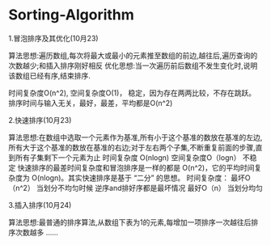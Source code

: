 # Sorting-Algorithm
1.冒泡排序及其优化(10月23)
  
  算法思想:遍历数组,每次将最大或最小的元素推至数组的前边,越往后,遍历查询的次数越少;和插入排序刚好相反
  优化思想:当一次遍历前后数组不发生变化时,说明该数组已经有序,结束排序.
  
  时间复杂度O(n^2), 空间复杂度O(1)， 稳定，因为存在两两比较，不存在跳跃。
  排序时间与输入无关，最好，最差，平均都是O(n^2)

2.快速排序(10月23)

  算法思想:在数组中选取一个元素作为基准,所有小于这个基准的数放在基准的左边,所有大于这个基准的数放在基准的右边;对于左右两个子集,不断重复前面的步骤,直到所有子集剩下一个元素为止
  时间复杂度 O(nlogn) 空间复杂度O（logn） 不稳定 
  快速排序的最差时间复杂度和冒泡排序是一样的都是 O(n^2)，它的平均时间复杂度为 O(nlogn)。其实快速排序是基于 “二分” 的思想。
  时间复杂度：
  最坏O（n^2） 当划分不均匀时候 逆序and排好序都是最坏情况
  最好O（n） 当划分均匀

3.插入排序(10月24)
 
  算法思想:最普通的排序算法,从数组下表为1的元素,每增加一项排序一次越往后排序次数越多
......


